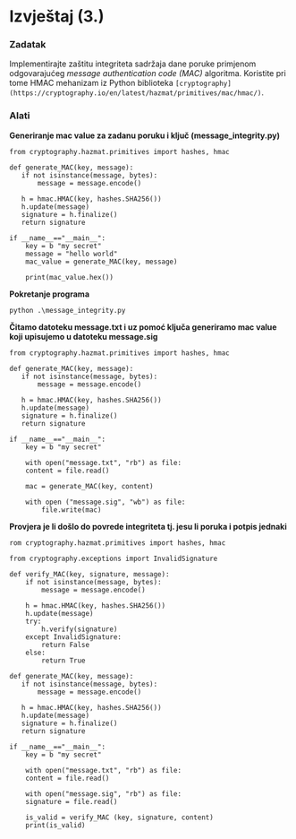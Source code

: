 # Izvještaj (3.)

### **Zadatak**

Implementirajte zaštitu integriteta sadržaja dane poruke primjenom odgovarajućeg *message authentication code (MAC)* algoritma. Koristite pri tome HMAC mehanizam iz Python biblioteka `[cryptography](https://cryptography.io/en/latest/hazmat/primitives/mac/hmac/)`.

### **Alati**

**Generiranje mac value za zadanu poruku i ključ (message_integrity.py)**

```
from cryptography.hazmat.primitives import hashes, hmac

def generate_MAC(key, message):
   if not isinstance(message, bytes):
	   message = message.encode()

   h = hmac.HMAC(key, hashes.SHA256())
   h.update(message)
   signature = h.finalize()
   return signature

if __name__=="__main__":
	key = b "my secret"
	message = "hello world"
	mac_value = generate_MAC(key, message)

	print(mac_value.hex())
```

**Pokretanje programa**

`python .\message_integrity.py`

**Čitamo datoteku message.txt i uz pomoć ključa generiramo mac value koji upisujemo u datoteku message.sig**

```
from cryptography.hazmat.primitives import hashes, hmac

def generate_MAC(key, message):
   if not isinstance(message, bytes):
	   message = message.encode()

   h = hmac.HMAC(key, hashes.SHA256())
   h.update(message)
   signature = h.finalize()
   return signature

if __name__=="__main__":
	key = b "my secret"

	with open("message.txt", "rb") as file:
    content = file.read()

	mac = generate_MAC(key, content)

	with open ("message.sig", "wb") as file:
		file.write(mac)
```

**Provjera je li došlo do povrede integriteta tj. jesu li poruka i potpis jednaki**

```
rom cryptography.hazmat.primitives import hashes, hmac

from cryptography.exceptions import InvalidSignature

def verify_MAC(key, signature, message):
    if not isinstance(message, bytes):
        message = message.encode()

    h = hmac.HMAC(key, hashes.SHA256())
    h.update(message)
    try:
        h.verify(signature)
    except InvalidSignature:
        return False
    else:
        return True

def generate_MAC(key, message):
   if not isinstance(message, bytes):
	   message = message.encode()

   h = hmac.HMAC(key, hashes.SHA256())
   h.update(message)
   signature = h.finalize()
   return signature

if __name__=="__main__":
	key = b "my secret"

	with open("message.txt", "rb") as file:
    content = file.read()

	with open("message.sig", "rb") as file:
    signature = file.read()

	is_valid = verify_MAC (key, signature, content)
	print(is_valid)
```